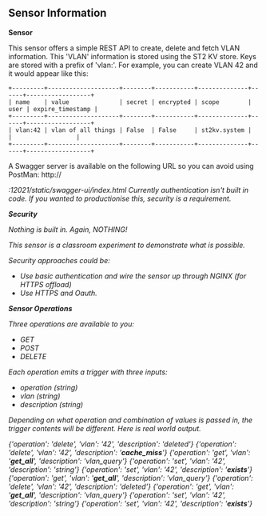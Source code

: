 ## Sensor Information

__Sensor__

This sensor offers a simple REST API to create, delete and fetch VLAN information. This 'VLAN' information is stored using the ST2 KV store. Keys are stored with a prefix of 'vlan:'. For example, you can create VLAN 42 and it would appear like this:

```
+---------+--------------------+--------+-----------+--------------+------+------------------+
| name    | value              | secret | encrypted | scope        | user | expire_timestamp |
+---------+--------------------+--------+-----------+--------------+------+------------------+
| vlan:42 | vlan of all things | False  | False     | st2kv.system |      |                  |
+---------+--------------------+--------+-----------+--------------+------+------------------+  
```

A Swagger server is available on the following URL so you can avoid using PostMan: http://<address>:12021/static/swagger-ui/index.html
Currently authentication isn't built in code. If you wanted to productionise this, security is a requirement.

__Security__

Nothing is built in. Again, NOTHING!

This sensor is a classroom experiment to demonstrate what is possible.

Security approaches could be:
- Use basic authentication and wire the sensor up through NGINX (for HTTPS offload)
- Use HTTPS and Oauth.

__Sensor Operations__

Three operations are available to you:
- GET
- POST
- DELETE

Each operation emits a trigger with three inputs:
- operation (string)
- vlan (string)
- description (string)

Depending on what operation and combination of values is passed in, the trigger contents will be different. Here is real world output.

{'operation': 'delete', 'vlan': '42', 'description': 'deleted'}
{'operation': 'delete', 'vlan': '42', 'description': '__cache_miss__'}
{'operation': 'get', 'vlan': '__get_all__', 'description': 'vlan_query'}
{'operation': 'set', 'vlan': '42', 'description': 'string'}
{'operation': 'set', 'vlan': '42', 'description': '__exists__'}
{'operation': 'get', 'vlan': '__get_all__', 'description': 'vlan_query'}
{'operation': 'delete', 'vlan': '42', 'description': 'deleted'}
{'operation': 'get', 'vlan': '__get_all__', 'description': 'vlan_query'}
{'operation': 'set', 'vlan': '42', 'description': 'string'}
{'operation': 'set', 'vlan': '42', 'description': '__exists__'}
